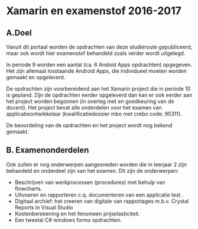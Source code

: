# Xamarin en examenstof 2016-2017

## A.Doel

Vanuit dit portaal worden de opdrachten van deze studieroute gepubliceerd, maar ook wordt hier examenstof behandeld zoals verder wordt uitgelegd.

In periode 9 worden een aantal (ca. 6 Andoid Apps opdrachten) opgegeven. Het zijn allemaal losstaande Android Apps, die individueel moeten worden gemaakt en opgeleverd.

De opdrachten zijn voorbereidend aan het Xamarin project die in periode 10 is gepland. Zijn de opdrachten eerder opgeleverd dan kan er ook eerder aan het project worden begonnen (in overleg met en goedkeuring van de docent). Het project bevat alle onderdelen voor het examen van applicatieontwikkelaar (kwalificatiedossier mbo met crebo code: 95311).

De beoordeling van de opdrachten en het project wordt nog bekend gemaakt.

## B. Examenonderdelen

Ook zullen er nog onderwerpen aangesneden worden die in leerjaar 2 zijn behandeld en onderdeel zijn van het examen. Dit zijn de onderwerpen:

- Beschrijven van werkprocessen (procedures) met behulp van flowcharts.
- Uitvoeren en rapporteren c.q. documenteren van een applicatie test  .
- Digitaal archief: het creeren van digitale van rapportages m.b.v. Crystal Reports in Visual Studio
- Kostenberekening en het fenomeen prijselasticiteit.
- Een tweetal C# windows forms opdrachten.



